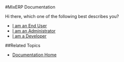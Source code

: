#MixERP Documentation

Hi there, which one of the following best describes you?

* [I am an End User](user-guide/index.md)
* [I am an Administrator](admin.md)
* [I am a Developer](developer/index.md)


##Related Topics
* [Documentation Home](../index.md)
